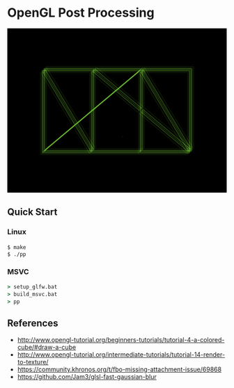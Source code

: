 # OpenGL Post Processing

![](./demo.png)

## Quick Start

### Linux

```console
$ make
$ ./pp
```

### MSVC

```cmd
> setup_glfw.bat
> build_msvc.bat
> pp
```

## References

- http://www.opengl-tutorial.org/beginners-tutorials/tutorial-4-a-colored-cube/#draw-a-cube
- http://www.opengl-tutorial.org/intermediate-tutorials/tutorial-14-render-to-texture/
- https://community.khronos.org/t/fbo-missing-attachment-issue/69868
- https://github.com/Jam3/glsl-fast-gaussian-blur
